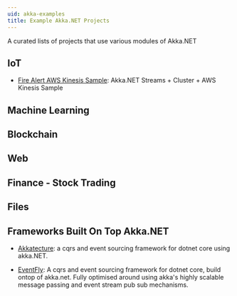 ```yaml
---
uid: akka-examples
title: Example Akka.NET Projects 
---
```


A curated lists of projects that use various modules of Akka.NET

## IoT

- [Fire Alert AWS Kinesis Sample](https://github.com/petabridge/kinesis-sample): Akka.NET Streams + Cluster + AWS Kinesis Sample


## Machine Learning


## Blockchain


## Web


## Finance - Stock Trading


## Files


## Frameworks Built On Top Akka.NET

* [Akkatecture](https://github.com/AfterLutz/Akkatecture): a cqrs and event sourcing framework for dotnet core using akka.NET.

- [EventFly](https://github.com/Sporteco/EventFly): A cqrs and event sourcing framework for dotnet core, build ontop of akka.net. Fully optimised around using akka's highly scalable message passing and event stream pub sub mechanisms.
